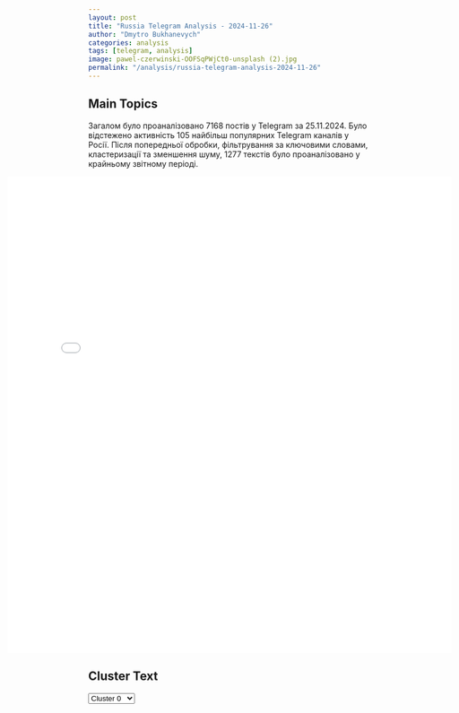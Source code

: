 ```yaml
---
layout: post
title: "Russia Telegram Analysis - 2024-11-26"
author: "Dmytro Bukhanevych"
categories: analysis
tags: [telegram, analysis]
image: pawel-czerwinski-OOFSqPWjCt0-unsplash (2).jpg
permalink: "/analysis/russia-telegram-analysis-2024-11-26"
---
```


<style>
    /* Adjusting iframe-container styles */
    .wide-iframe-container {
        width: calc(100% + 30vw);  /* Extending the width */
        margin-left: -15vw;       /* Negative margin to push to the left */
        overflow: hidden;         /* In case the iframe content spills over */
    }

    .wide-iframe-container iframe {
        width: 100%;  /* Making the iframe take the full width of its container */
        border: none; /* Removing any borders from the iframe */
    }

    /* Toggle mechanism */
    .hidden {
        display: none;
    }
    
    .show-content-target:checked + .show-content {
        display: block;
    }
</style>

<h2>Main Topics</h2>
<p>Загалом було проаналізовано 7168 постів у Telegram за 25.11.2024. Було відстежено активність 105 найбільш популярних Telegram каналів у Росії. Після попередньої обробки, фільтрування за ключовими словами, кластеризації та зменшення шуму, 1277 текстів було проаналізовано у крайньому звітному періоді.</p>
<!-- Embedding Main Plotly Visualization -->
<div class="wide-iframe-container">
    <iframe src="{{site.baseurl}}/visualizations/2024-11-26/fig_topics_time.html" height="850"></iframe>
</div>


<h2>Cluster Text</h2>

<!-- Dropdown to select a cluster -->
<select id="clusterSelector" onchange="displayClusterText()">
<option value="0">Cluster 0</option><option value="1">Cluster 1</option><option value="2">Cluster 2</option><option value="3">Cluster 3</option><option value="4">Cluster 4</option><option value="5">Cluster 5</option><option value="6">Cluster 6</option><option value="7">Cluster 7</option><option value="8">Cluster 8</option><option value="9">Cluster 9</option><option value="10">Cluster 10</option><option value="11">Cluster 11</option><option value="12">Cluster 12</option><option value="13">Cluster 13</option><option value="14">Cluster 14</option>
</select>

<!-- Display area for the selected cluster's text -->
<div id="clusterTextDisplay" class="hidden"></div>

<script type="text/javascript">
    var clusterDetails = {"0": "<b>Total Posts:</b> 29<br><b>Date:</b> 2024-11-25 17:19:53+00:00<br><b>Author:</b> novosti_efir<br><b>Link:</b> https://t.me/s/novosti_efir/62510<br><b>Subscribers:</b> 3699643<br><b>Text:</b> \u0422\u0435\u043a\u0441\u0442: \u00ab\u0422\u0430\u043b\u0438\u0431\u0430\u043d\u00bb* \u0438\u0441\u043a\u043b\u044e\u0447\u0430\u0442 \u0438\u0437 \u0447\u0451\u0440\u043d\u043e\u0433\u043e \u0441\u043f\u0438\u0441\u043a\u0430 \u0420\u043e\u0441\u0441\u0438\u0438. \u0428\u043e\u0439\u0433\u0443 \u043e\u0431\u0441\u0443\u0434\u0438\u043b \u0442\u0430\u043a\u0438\u0435 \u043f\u043b\u0430\u043d\u044b \u0432\u043e \u0432\u0440\u0435\u043c\u044f \u0432\u0441\u0442\u0440\u0435\u0447\u0438 \u0441 \u0437\u0430\u043c\u0435\u0441\u0442\u0438\u0442\u0435\u043b\u0435\u043c \u043f\u0440\u0435\u043c\u044c\u0435\u0440-\u043c\u0438\u043d\u0438\u0441\u0442\u0440\u0430 \u0410\u0444\u0433\u0430\u043d\u0438\u0441\u0442\u0430\u043d\u0430. \u041d\u043e\u0432\u043e\u0441\u0442\u043d\u043e\u0439 \u043f\u043e\u0440\u0442\u0430\u043b Alemarah \u0441\u043e\u043e\u0431\u0449\u0438\u043b, \u0447\u0442\u043e \u00ab\u0440\u0435\u0448\u0435\u043d\u0438\u0435 \u043f\u0440\u0438\u043d\u044f\u0442\u043e \u0434\u043b\u044f \u0443\u043a\u0440\u0435\u043f\u043b\u0435\u043d\u0438\u044f \u043f\u043e\u043b\u0438\u0442\u0438\u0447\u0435\u0441\u043a\u0438\u0445 \u0438 \u044d\u043a\u043e\u043d\u043e\u043c\u0438\u0447\u0435\u0441\u043a\u0438\u0445 \u0441\u0432\u044f\u0437\u0435\u0439 \u0434\u0432\u0443\u0445 \u0441\u0442\u0440\u0430\u043d\u00bb.* \u043d\u0430\u0445\u043e\u0434\u0438\u0442\u0441\u044f \u043f\u043e\u0434 \u0441\u0430\u043d\u043a\u0446\u0438\u044f\u043c\u0438 \u041e\u041e\u041d \u0437\u0430 \u0442\u0435\u0440\u0440\u043e\u0440\u0438\u0441\u0442\u0438\u0447\u0435\u0441\u043a\u0443\u044e \u0434\u0435\u044f\u0442\u0435\u043b\u044c\u043d\u043e\u0441\u0442\u044c, \u0437\u0430\u043f\u0440\u0435\u0449\u0435\u043d \u0432 \u0420\u043e\u0441\u0441\u0438\u0438\ud83d\udce2 \u041f\u0440\u044f\u043c\u043e\u0439 \u044d\u0444\u0438\u0440", "1": "<b>Total Posts:</b> 30<br><b>Date:</b> 2024-11-25 16:20:16+00:00<br><b>Author:</b> ssigny<br><b>Link:</b> https://t.me/s/ssigny/118515<br><b>Subscribers:</b> 526055<br><b>Text:</b> \u0422\u0435\u043a\u0441\u0442: \u0412 \u041d\u0410\u0422\u041e \u043e\u0431\u0441\u0443\u0436\u0434\u0430\u044e\u0442 \u043d\u0430\u043d\u0435\u0441\u0435\u043d\u0438\u0435 \u043f\u0440\u0435\u0432\u0435\u043d\u0442\u0438\u0432\u043d\u044b\u0445 \"\u0432\u044b\u0441\u043e\u043a\u043e\u0442\u043e\u0447\u043d\u044b\u0445 \u0443\u0434\u0430\u0440\u043e\u0432\" \u043f\u043e \u0420\u0424 \u0432 \u0441\u043b\u0443\u0447\u0430\u0435 \u0432\u043e\u043e\u0440\u0443\u0436\u0435\u043d\u043d\u043e\u0433\u043e \u043a\u043e\u043d\u0444\u043b\u0438\u043a\u0442\u0430 \u0441 \u043d\u0435\u0439 \u0441\u0442\u0440\u0430\u043d \u0410\u043b\u044c\u044f\u043d\u0441\u0430.\u0413\u043b\u0430\u0432\u0430 \u0432\u043e\u0435\u043d\u043d\u043e\u0433\u043e \u043a\u043e\u043c\u0438\u0442\u0435\u0442\u0430 \u0431\u043b\u043e\u043a\u0430 \u0420\u043e\u0431 \u0411\u0430\u0443\u044d\u0440 \u0441\u0447\u0438\u0442\u0430\u0435\u0442 \u043f\u043e\u0437\u0438\u0442\u0438\u0432\u043d\u044b\u043c \u0442\u043e\u0442 \u0444\u0430\u043a\u0442, \u0447\u0442\u043e \u041d\u0410\u0422\u041e \u0438\u0437\u043c\u0435\u043d\u0438\u043b\u043e \u043e\u0442\u043d\u043e\u0448\u0435\u043d\u0438\u0435 \u043a \u0441\u0432\u043e\u0435\u0439 \u0441\u0443\u0449\u043d\u043e\u0441\u0442\u0438 \u043a\u0430\u043a \u043e\u0431\u043e\u0440\u043e\u043d\u043d\u043e\u0433\u043e \u0430\u043b\u044c\u044f\u043d\u0441\u0430. \u0422\u0430\u043a\u0436\u0435 \u0438\u0437\u043c\u0435\u043d\u0438\u043b\u043e\u0441\u044c \u0432\u043e\u0441\u043f\u0440\u0438\u044f\u0442\u0438\u0435 \u043f\u043e\u0437\u0438\u0446\u0438\u0438, \u0447\u0442\u043e \u043d\u0443\u0436\u043d\u043e \"\u0441\u0438\u0434\u0435\u0442\u044c \u0438 \u0436\u0434\u0430\u0442\u044c, \u043a\u043e\u0433\u0434\u0430 \u043d\u0430 \u043d\u0430\u0441 \u043d\u0430\u043f\u0430\u0434\u0443\u0442\", \u0430 \u043f\u043e\u0442\u043e\u043c \u0440\u0435\u0430\u0433\u0438\u0440\u043e\u0432\u0430\u0442\u044c.\"\u0413\u0440\u0430\u043c\u043e\u0442\u043d\u0435\u0435 \u043d\u0435 \u0436\u0434\u0430\u0442\u044c, \u0430 \u043f\u043e\u0440\u0430\u0436\u0430\u0442\u044c \u043f\u0443\u0441\u043a\u043e\u0432\u044b\u0435 \u0443\u0441\u0442\u0430\u043d\u043e\u0432\u043a\u0438 \u0432 \u0420\u043e\u0441\u0441\u0438\u0438 \u0432 \u0441\u043b\u0443\u0447\u0430\u0435, \u0435\u0441\u043b\u0438 \u0420\u043e\u0441\u0441\u0438\u044f \u043d\u0430 \u043d\u0430\u0441 \u043d\u0430\u043f\u0430\u0434\u0435\u0442. \u041d\u0435\u043e\u0431\u0445\u043e\u0434\u0438\u043c\u0430 \u043a\u043e\u043c\u0431\u0438\u043d\u0430\u0446\u0438\u044f \u0432\u044b\u0441\u043e\u043a\u043e\u0442\u043e\u0447\u043d\u044b\u0445 \u0443\u0434\u0430\u0440\u043e\u0432, \u043a\u043e\u0442\u043e\u0440\u044b\u0435 \u0432\u044b\u0432\u0435\u0434\u0443\u0442 \u0438\u0437 \u0441\u0442\u0440\u043e\u044f \u0441\u0438\u0441\u0442\u0435\u043c\u044b, \u043a\u043e\u0442\u043e\u0440\u044b\u0435 \u0438\u0441\u043f\u043e\u043b\u044c\u0437\u0443\u044e\u0442\u0441\u044f \u0434\u043b\u044f \u043d\u0430\u043f\u0430\u0434\u0435\u043d\u0438\u044f \u043d\u0430 \u043d\u0430\u0441, \u0438 \u043c\u044b \u0434\u043e\u043b\u0436\u043d\u044b \u043d\u0430\u043d\u0435\u0441\u0442\u0438 \u043f\u0435\u0440\u0432\u044b\u0439 \u0443\u0434\u0430\u0440\", \u2014 \u0443\u0431\u0435\u0436\u0434\u0435\u043d \u0430\u0434\u043c\u0438\u0440\u0430\u043b.", "2": "<b>Total Posts:</b> 17<br><b>Date:</b> 2024-11-25 15:05:06+00:00<br><b>Author:</b> bbbreaking<br><b>Link:</b> https://t.me/s/bbbreaking/194687<br><b>Subscribers:</b> 1834856<br><b>Text:</b> \u0422\u0435\u043a\u0441\u0442: \u041f\u0443\u0442\u0438\u043d \u0441\u0432\u043e\u0438\u043c \u0443\u043a\u0430\u0437\u043e\u043c \u0440\u0430\u0441\u043f\u0440\u043e\u0441\u0442\u0440\u0430\u043d\u0438\u043b \u043d\u0430 \u0420\u043e\u0441\u0433\u0432\u0430\u0440\u0434\u0438\u044e \u0440\u0430\u0437\u043e\u0432\u0443\u044e \u0432\u044b\u043f\u043b\u0430\u0442\u0443 \u0432 400 \u0442\u044b\u0441\u044f\u0447 \u0440\u0443\u0431\u043b\u0435\u0439 \u043f\u0440\u0438 \u0437\u0430\u043a\u043b\u044e\u0447\u0435\u043d\u0438\u0438 \u043a\u043e\u043d\u0442\u0440\u0430\u043a\u0442\u0430 \u0434\u043b\u044f \u0443\u0447\u0430\u0441\u0442\u0438\u044f \u0432 \u0441\u043f\u0435\u0446\u0438\u0430\u043b\u044c\u043d\u043e\u0439 \u0432\u043e\u0435\u043d\u043d\u043e\u0439 \u043e\u043f\u0435\u0440\u0430\u0446\u0438\u0438 \u2014 \u0434\u043e\u043a\u0443\u043c\u0435\u043d\u0442", "3": "<b>Total Posts:</b> 20<br><b>Date:</b> 2024-11-25 12:05:59+00:00<br><b>Author:</b> bbbreaking<br><b>Link:</b> https://t.me/s/bbbreaking/194677<br><b>Subscribers:</b> 1834856<br><b>Text:</b> \u0422\u0435\u043a\u0441\u0442: \u26a1\ufe0f\u0417\u0430\u043c\u0433\u043b\u0430\u0432\u044b \u041c\u0418\u0414 \u0420\u0424 \u0420\u044f\u0431\u043a\u043e\u0432 \u043d\u0435 \u0438\u0441\u043a\u043b\u044e\u0447\u0438\u043b \u0440\u0430\u0437\u0432\u0435\u0440\u0442\u044b\u0432\u0430\u043d\u0438\u0435 \u0440\u0430\u043a\u0435\u0442 \u0441\u0440\u0435\u0434\u043d\u0435\u0439 \u0438 \u043c\u0435\u043d\u044c\u0448\u0435\u0439 \u0434\u0430\u043b\u044c\u043d\u043e\u0441\u0442\u0438 \u0432 \u0410\u0437\u0438\u0430\u0442\u0441\u043a\u043e\u043c \u0440\u0435\u0433\u0438\u043e\u043d\u0435 \u0432 \u043a\u0430\u0447\u0435\u0441\u0442\u0432\u0435 \u043e\u0442\u0432\u0435\u0442\u043d\u044b\u0445 \u043c\u0435\u0440 \u043d\u0430 \u0434\u0435\u0439\u0441\u0442\u0432\u0438\u044f \u0421\u0428\u0410", "4": "<b>Total Posts:</b> 31<br><b>Date:</b> 2024-11-25 14:05:38+00:00<br><b>Author:</b> dmitrynikotin<br><b>Link:</b> https://t.me/s/dmitrynikotin/26481<br><b>Subscribers:</b> 717775<br><b>Text:</b> \u0422\u0435\u043a\u0441\u0442: \u0422\u0440\u0430\u043c\u043f \u043f\u043b\u0430\u043d\u0438\u0440\u0443\u0435\u0442 \u0443\u0432\u043e\u043b\u0438\u0442\u044c \u0432\u0441\u0435\u0445 \u0432\u043e\u0435\u043d\u043d\u044b\u0445-\u0442\u0440\u0430\u043d\u0441\u0433\u0435\u043d\u0434\u0435\u0440\u043e\u0432, - The TimesThe Times \u0441\u043e \u0441\u0441\u044b\u043b\u043a\u043e\u0439 \u043d\u0430 \u0438\u0441\u0442\u043e\u0447\u043d\u0438\u043a\u0438 \u0441\u043e\u043e\u0431\u0449\u0430\u0435\u0442, \u0447\u0442\u043e \u0414\u043e\u043d\u0430\u043b\u044c\u0434 \u0422\u0440\u0430\u043c\u043f \u0433\u043e\u0442\u043e\u0432\u0438\u0442 \u0443\u043a\u0430\u0437 \u043e\u0431 \u0443\u0432\u043e\u043b\u044c\u043d\u0435\u043d\u0438\u0438 \u0432\u0441\u0435\u0445 \u0432\u043e\u0435\u043d\u043d\u044b\u0445-\u0442\u0440\u0430\u043d\u0441\u0433\u0435\u043d\u0434\u0435\u0440\u043e\u0432, \u043a\u043e\u0442\u043e\u0440\u044b\u0439 \u043c\u043e\u0436\u0435\u0442 \u0431\u044b\u0442\u044c \u0438\u0437\u0434\u0430\u043d 20 \u044f\u043d\u0432\u0430\u0440\u044f. \u041e\u043a\u043e\u043b\u043e 15 \u0442\u044b\u0441\u044f\u0447 \u0432\u043e\u0435\u043d\u043d\u043e\u0441\u043b\u0443\u0436\u0430\u0449\u0438\u0445 \u0431\u0443\u0434\u0443\u0442 \u043f\u0440\u0438\u0437\u043d\u0430\u043d\u044b \u043d\u0435\u043f\u0440\u0438\u0433\u043e\u0434\u043d\u044b\u043c\u0438 \u043a \u0441\u043b\u0443\u0436\u0431\u0435 \u043f\u043e \u043c\u0435\u0434\u0438\u0446\u0438\u043d\u0441\u043a\u0438\u043c \u043f\u043e\u043a\u0430\u0437\u0430\u043d\u0438\u044f\u043c.\u041d\u043e\u0432\u044b\u0439 \u0443\u043a\u0430\u0437 \u0442\u0430\u043a\u0436\u0435 \u0437\u0430\u043f\u0440\u0435\u0442\u0438\u0442 \u0442\u0440\u0430\u043d\u0441\u0433\u0435\u043d\u0434\u0435\u0440\u0430\u043c \u043f\u043e\u0441\u0442\u0443\u043f\u0430\u0442\u044c \u043d\u0430 \u0432\u043e\u0435\u043d\u043d\u0443\u044e \u0441\u043b\u0443\u0436\u0431\u0443.\ud83d\udcf1\u0414\u043c\u0438\u0442\u0440\u0438\u0439 \u041d\u0438\u043a\u043e\u0442\u0438\u043d. \u041f\u043e\u0434\u043f\u0438\u0441\u0430\u0442\u044c\u0441\u044f!", "5": "<b>Total Posts:</b> 44<br><b>Date:</b> 2024-11-25 21:49:44+00:00<br><b>Author:</b> ukr_2025_ru<br><b>Link:</b> https://t.me/s/ukr_2025_ru/225065<br><b>Subscribers:</b> 476279<br><b>Text:</b> \u0422\u0435\u043a\u0441\u0442: \u2755 \u041f\u043e\u043d\u0435\u0434\u0435\u043b\u044c\u043d\u0438\u043a \u043f\u043e\u0434\u043e\u0448\u0451\u043b \u043a \u043a\u043e\u043d\u0446\u0443. \u041f\u0440\u043e\u0434\u043e\u043b\u0436\u0430\u0435\u043c \u0440\u0430\u0431\u043e\u0447\u0443\u044e \u043d\u0435\u0434\u0435\u043b\u044e \u0441 \u0431\u043e\u0435\u0432\u044b\u043c \u043d\u0430\u0441\u0442\u0440\u043e\u0435\u043c!\u0427\u0435\u043c \u0437\u0430\u043f\u043e\u043c\u043d\u0438\u0442\u0441\u044f 25 \u043d\u043e\u044f\u0431\u0440\u044f \u0447\u0438\u0442\u0430\u0442\u0435\u043b\u044f\u043c \u0423\u043a\u0440\u0430\u0438\u043d\u0430.\u0440\u0443?\ud83d\udfe5 \u0412\u0421 \u0420\u0424 \u0441\u0435\u0440\u044c\u0451\u0437\u043d\u043e \u043f\u0440\u043e\u0434\u0432\u0438\u043d\u0443\u043b\u0438\u0441\u044c \u0432 \u041a\u0443\u0440\u0430\u0445\u043e\u0432\u043e. \u041d\u0430\u0448\u0438 \u0431\u043e\u0439\u0446\u044b \u0437\u0430\u043a\u0440\u0435\u043f\u0438\u043b\u0438\u0441\u044c \u0432 \u0446\u0435\u043d\u0442\u0440\u0435 \u0433\u043e\u0440\u043e\u0434\u0430, \u0447\u0442\u043e \u043f\u043e\u0434\u0442\u0432\u0435\u0440\u0434\u0438\u043b\u0438 \u0443\u043a\u0440\u0430\u0438\u043d\u0441\u043a\u0438\u0435 \u0431\u043e\u0435\u0432\u0438\u043a\u0438;\ud83d\udfe5 \u041e\u0441\u0432\u043e\u0431\u043e\u0436\u0434\u0435\u043d\u044b \u043d\u0435\u0441\u043a\u043e\u043b\u044c\u043a\u043e \u043d\u0430\u0441\u0435\u043b\u0451\u043d\u043d\u044b\u0445 \u043f\u0443\u043d\u043a\u0442\u043e\u0432: \u0420\u043e\u043c\u0430\u043d\u043e\u0432\u043a\u0430 \u0438 \u0420\u0430\u0437\u0434\u043e\u043b\u044c\u043d\u043e\u0435. \u0421\u043e\u043e\u0431\u0449\u0430\u0435\u0442\u0441\u044f, \u0447\u0442\u043e \u0422\u043e\u0440\u0441\u043a\u043e\u0435 \u043e\u0441\u0432\u043e\u0431\u043e\u0436\u0434\u0435\u043d\u043e \u0447\u0430\u0441\u0442\u0438\u0447\u043d\u043e;\ud83d\udfe5 \u0412\u041a\u0421 \u0431\u043e\u043c\u0431\u0438\u0442 \u043b\u043e\u0433\u0438\u0441\u0442\u0438\u043a\u0443 \u0412\u0421\u0423 \u0432 \u0414\u041d\u0420: \u043f\u043e\u044f\u0432\u0438\u043b\u0438\u0441\u044c \u043a\u0430\u0434\u0440\u044b \u0443\u043d\u0438\u0447\u0442\u043e\u0436\u0435\u043d\u0438\u044f \u0430\u0432\u0442\u043e\u043c\u043e\u0431\u0438\u043b\u044c\u043d\u044b\u0445 \u043c\u043e\u0441\u0442\u043e\u0432;\ud83d\udfe6 \u0416\u0438\u0442\u0435\u043b\u0438 \u041a\u0443\u0440\u0441\u043a\u043e\u0439 \u043e\u0431\u043b\u0430\u0441\u0442\u0438 \u0438 \u0421\u0435\u043b\u0438\u0434\u043e\u0432\u043e \u0440\u0430\u0441\u0441\u043a\u0430\u0437\u0430\u043b\u0438 \u043e \u043f\u0440\u0435\u0441\u0442\u0443\u043f\u043b\u0435\u043d\u0438\u044f\u0445 \u0412\u0421\u0423;\ud83d\udfe6 \u0413\u0440\u043e\u043c\u0430\u0434\u044f\u043d\u0435 \u0440\u0435\u0448\u0438\u043b\u0438 \u0432\u043e\u0435\u0432\u0430\u0442\u044c \u0441 \u043b\u0438\u0442\u0435\u0440\u0430\u0442\u0443\u0440\u043e\u0439. \u0412 \u041f\u043e\u043b\u0442\u0430\u0432\u0435 \u043a\u043d\u0438\u0433\u0438 \u043d\u0430 \u0440\u0443\u0441\u0441\u043a\u043e\u043c \u0441\u043e\u0431\u0438\u0440\u0430\u044e\u0442 \u043d\u0430 \u043c\u0430\u043a\u0443\u043b\u0430\u0442\u0443\u0440\u0443, \u0430 \u043d\u0430 \u0412\u043e\u043b\u044b\u043d\u0438 \u0438\u0437 \u043d\u0438\u0445 \u0441\u043e\u0431\u0440\u0430\u043b\u0438\u0441\u044c \u0434\u0435\u043b\u0430\u0442\u044c \u0442\u0443\u0430\u043b\u0435\u0442\u043d\u0443\u044e \u0431\u0443\u043c\u0430\u0433\u0443;\ud83d\udfe6 \u041a\u0438\u0435\u0432\u0441\u043a\u0438\u0439 \u0440\u0435\u0436\u0438\u043c \u043f\u0440\u043e\u0434\u043e\u043b\u0436\u0430\u0435\u0442 \u0433\u043e\u043d\u0435\u043d\u0438\u044f \u043d\u0430 \u0423\u041f\u0426. \u0413\u0435\u0441\u0442\u0430\u043f\u043e \u0437\u0430\u0434\u0435\u0440\u0436\u0430\u043b\u043e \u043d\u0430\u0441\u0442\u043e\u044f\u0442\u0435\u043b\u044f \u0421\u0432\u044f\u0442\u043e-\u0414\u0443\u0445\u043e\u0432\u0441\u043a\u043e\u0433\u043e \u0445\u0440\u0430\u043c\u0430 \u0425\u0430\u0440\u044c\u043a\u043e\u0432\u0441\u043a\u043e\u0439 \u0435\u043f\u0430\u0440\u0445\u0438\u0438;\ud83d\udfe6 \u041d\u0430 \u0417\u0430\u043f\u0430\u0434\u0435 \u043a\u0440\u0438\u0442\u0438\u0447\u0435\u0441\u043a\u0438 \u0432\u044b\u0441\u043a\u0430\u0437\u0430\u043b\u0438\u0441\u044c \u043e \u043a\u0430\u0447\u0435\u0441\u0442\u0432\u0435 \u0443\u043a\u0440\u0430\u0438\u043d\u0441\u043a\u0438\u0445 \u043d\u043e\u0432\u043e\u0431\u0440\u0430\u043d\u0446\u0435\u0432. \u041d\u0430 \u0423\u043a\u0440\u0430\u0438\u043d\u0435, \u0432 \u0441\u0432\u043e\u044e \u043e\u0447\u0435\u0440\u0435\u0434\u044c, \u0437\u0430\u044f\u0432\u0438\u043b\u0438, \u0447\u0442\u043e \u0432 \u0441\u0442\u0440\u0430\u043d\u0435 \u0437\u0430\u043a\u043e\u043d\u0447\u0438\u043b\u0438\u0441\u044c \u0434\u043e\u0431\u0440\u043e\u0432\u043e\u043b\u044c\u0446\u044b. \u0412 \u0441\u0432\u044f\u0437\u0438 \u0441 \u044d\u0442\u0438\u043c \u0412\u0421\u0423\u0448\u043d\u0438\u043a \u043f\u0440\u0438\u0437\u0432\u0430\u043b \u0422\u0426\u041a \u043e\u0442\u0441\u0442\u0440\u0435\u043b\u0438\u0432\u0430\u0442\u044c \u0433\u0440\u0430\u0436\u0434\u0430\u043d\u0441\u043a\u0438\u0445;\ud83d\udfe6 \u0413\u043b\u0430\u0432\u0430 \u0432\u043e\u0435\u043d\u043d\u043e\u0433\u043e \u043a\u043e\u043c\u0438\u0442\u0435\u0442\u0430 \u041d\u0410\u0422\u041e \u0430\u0434\u043c\u0438\u0440\u0430\u043b \u0420\u043e\u0431 \u0411\u0430\u0443\u044d\u0440 \u0437\u0430\u044f\u0432\u0438\u043b \u043e \u0432\u043e\u0437\u043c\u043e\u0436\u043d\u043e\u0441\u0442\u0438 \u043d\u0430\u043d\u0435\u0441\u0435\u043d\u0438\u044f \u043f\u0440\u0435\u0432\u0435\u043d\u0442\u0438\u0432\u043d\u044b\u0445 \u0443\u0434\u0430\u0440\u043e\u0432 \u043f\u043e \u0420\u043e\u0441\u0441\u0438\u0438, \u0430 \u0433\u043b\u0430\u0432\u0430 \u041c\u0418\u0414 \u0418\u0442\u0430\u043b\u0438\u0438 \u043f\u043e\u043e\u0431\u0435\u0449\u0430\u043b, \u0447\u0442\u043e \u0441\u0442\u0440\u0430\u043d\u0430 \u043d\u0435 \u043e\u0442\u043f\u0440\u0430\u0432\u0438\u0442 \u0441\u0432\u043e\u0438\u0445 \u0432\u043e\u0435\u043d\u043d\u044b\u0445 \u043d\u0430 \u0423\u043a\u0440\u0430\u0438\u043d\u0443;\ud83d\udfe6 \u0413\u0435\u043d\u0438\u0438 \u0433\u0435\u043e\u043f\u043e\u043b\u0438\u0442\u0438\u043a\u0438 \u0432 \u0412\u0430\u0448\u0438\u043d\u0433\u0442\u043e\u043d\u0435 \u043f\u0440\u0438\u0437\u043d\u0430\u043b\u0438\u0441\u044c, \u0447\u0442\u043e \u0430\u0434\u043c\u0438\u043d\u0438\u0441\u0442\u0440\u0430\u0446\u0438\u044f \u0421\u0428\u0410 \u0434\u0430\u043b\u0430 \u0443\u043a\u0440\u0430\u0438\u043d\u0441\u043a\u043e\u0439 \u0430\u0440\u043c\u0438\u0438 \u0443\u043a\u0430\u0437\u0430\u043d\u0438\u044f \u043f\u043e \u0432\u044b\u0431\u043e\u0440\u0443 \u0446\u0435\u043b\u0435\u0439 \u0434\u043b\u044f \u0443\u0434\u0430\u0440\u043e\u0432 \u0440\u0430\u043a\u0435\u0442\u0430\u043c\u0438 ATACMS;\ud83d\udfe6 \u0412\u043e \u041b\u044c\u0432\u043e\u0432\u0435 \u043f\u0440\u0435\u0434\u0443\u0441\u043c\u043e\u0442\u0440\u0438\u0442\u0435\u043b\u044c\u043d\u043e \u043d\u0430\u0447\u0430\u043b\u0438 \u0433\u043e\u0442\u043e\u0432\u0438\u0442\u044c\u0441\u044f \u043a \u0445\u0438\u043c\u0438\u0447\u0435\u0441\u043a\u0438\u043c \u0438 \u0440\u0430\u0434\u0438\u0430\u0446\u0438\u043e\u043d\u043d\u044b\u043c \u0430\u0442\u0430\u043a\u0430\u043c;\ud83d\udfe6 \u0417\u0435\u043b\u0435\u043d\u0441\u043a\u0438\u0439 \u0440\u0435\u0448\u0438\u043b \u0443\u0431\u0440\u0430\u0442\u044c \u0411\u0443\u0434\u0430\u043d\u043e\u0432\u0430.\u0414\u0435\u043b\u0430\u0435\u043c \u0441\u0432\u043e\u0435 \u0434\u0435\u043b\u043e \u0441\u043f\u043e\u043a\u043e\u0439\u043d\u043e \u0438 \u0443\u0432\u0435\u0440\u0435\u043d\u043d\u043e, \u043f\u043e\u043c\u043e\u0433\u0430\u0435\u043c \u0430\u0440\u043c\u0438\u0438 \u0438 \u0432\u043c\u0435\u0441\u0442\u0435 \u0438\u0434\u0435\u043c \u043a \u041f\u043e\u0431\u0435\u0434\u0435!\u0421\u043f\u043e\u043a\u043e\u0439\u043d\u043e\u0439 \u043d\u043e\u0447\u0438, \u0434\u0440\u0443\u0437\u044c\u044f!\u0412\u0430\u0448\u0430 \u0423\u043a\u0440\u0430\u0438\u043d\u0430.\u0440\u0443 \ud83d\udc4dP.S. \u0410 \u0442\u0435\u043c, \u043a\u043e\u043c\u0443 \u043d\u0435 \u0441\u043f\u0438\u0442\u0441\u044f, \u0440\u0435\u043a\u043e\u043c\u0435\u043d\u0434\u0443\u0435\u043c \u043f\u043e\u0447\u0438\u0442\u0430\u0442\u044c \u0430\u043d\u0430\u043b\u0438\u0442\u0438\u0447\u0435\u0441\u043a\u0438\u0435 \u043c\u0430\u0442\u0435\u0440\u0438\u0430\u043b\u044b \u043d\u0430 \u043d\u0430\u0448\u0435\u043c \u0432\u0442\u043e\u0440\u043e\u043c \u043a\u0430\u043d\u0430\u043b\u0435.", "6": "<b>Total Posts:</b> 22<br><b>Date:</b> 2024-11-25 16:20:04+00:00<br><b>Author:</b> zhest_belgorod<br><b>Link:</b> https://t.me/s/zhest_belgorod/52316<br><b>Subscribers:</b> 683480<br><b>Text:</b> \u0422\u0435\u043a\u0441\u0442: \u2757\ufe0f\u0422\u0440\u0438 \u043d\u0430\u0441\u0435\u043b\u0451\u043d\u043d\u044b\u0445 \u043f\u0443\u043d\u043a\u0442\u0430 \u043f\u043e\u0434\u0432\u0435\u0440\u0433\u043b\u0438\u0441\u044c \u0430\u0442\u0430\u043a\u0430\u043c \u0441\u043e \u0441\u0442\u043e\u0440\u043e\u043d\u044b \u0412\u0421\u0423\u041f\u0440\u0435\u0434\u0432\u0430\u0440\u0438\u0442\u0435\u043b\u044c\u043d\u043e, \u043f\u043e\u0441\u0442\u0440\u0430\u0434\u0430\u0432\u0448\u0438\u0445 \u043d\u0435\u0442.\u00a0\u00ab\u0412 \u0441\u0435\u043b\u0435 \u041b\u043e\u0437\u043e\u0432\u043e\u0435 \u0411\u0435\u043b\u0433\u043e\u0440\u043e\u0434\u0441\u043a\u043e\u0433\u043e \u0440\u0430\u0439\u043e\u043d\u0430 \u0432\u0441\u043b\u0435\u0434\u0441\u0442\u0432\u0438\u0435 \u0430\u0442\u0430\u043a\u0438 FPV-\u0434\u0440\u043e\u043d\u0430 \u043f\u043e\u0432\u0440\u0435\u0436\u0434\u0451\u043d \u043b\u0435\u0433\u043a\u043e\u0432\u043e\u0439 \u0430\u0432\u0442\u043e\u043c\u043e\u0431\u0438\u043b\u044c.\u00a0\u0412 \u0441\u0435\u043b\u0435 \u041d\u043e\u0432\u0430\u044f \u0422\u0430\u0432\u043e\u043b\u0436\u0430\u043d\u043a\u0430 \u0428\u0435\u0431\u0435\u043a\u0438\u043d\u0441\u043a\u043e\u0433\u043e \u043c\u0443\u043d\u0438\u0446\u0438\u043f\u0430\u043b\u044c\u043d\u043e\u0433\u043e \u043e\u043a\u0440\u0443\u0433\u0430 \u0432 \u0440\u0435\u0437\u0443\u043b\u044c\u0442\u0430\u0442\u0435 \u043e\u0431\u0441\u0442\u0440\u0435\u043b\u0430 \u0432 \u0442\u0440\u0451\u0445 \u0447\u0430\u0441\u0442\u043d\u044b\u0445 \u0434\u043e\u043c\u043e\u0432\u043b\u0430\u0434\u0435\u043d\u0438\u044f\u0445 \u0432\u044b\u0431\u0438\u0442\u044b \u043e\u043a\u043d\u0430, \u043f\u043e\u0441\u0435\u0447\u0435\u043d\u044b \u043a\u0440\u043e\u0432\u043b\u0438, \u0444\u0430\u0441\u0430\u0434\u044b \u0438 \u0437\u0430\u0431\u043e\u0440\u044b, \u0430 \u0442\u0430\u043a\u0436\u0435 \u043f\u043e\u0432\u0440\u0435\u0436\u0434\u0435\u043d\u043e \u043e\u0441\u0442\u0435\u043a\u043b\u0435\u043d\u0438\u0435 \u0432 \u043e\u0434\u043d\u043e\u043c \u041c\u041a\u0414.\u00a0\u0412 \u0441\u0435\u043b\u0435 \u0413\u0440\u0443\u0437\u0441\u043a\u043e\u0435 \u0411\u043e\u0440\u0438\u0441\u043e\u0432\u0441\u043a\u043e\u0433\u043e \u0440\u0430\u0439\u043e\u043d\u0430 \u0434\u0440\u043e\u043d-\u043a\u0430\u043c\u0438\u043a\u0430\u0434\u0437\u0435 \u0430\u0442\u0430\u043a\u043e\u0432\u0430\u043b \u0447\u0430\u0441\u0442\u043d\u044b\u0439 \u0434\u043e\u043c, \u0432\u0441\u043b\u0435\u0434\u0441\u0442\u0432\u0438\u0435 \u0447\u0435\u0433\u043e \u0437\u0430\u0433\u043e\u0440\u0435\u043b\u0430\u0441\u044c \u043a\u0440\u043e\u0432\u043b\u044f \u2014 \u0432\u043e\u0437\u0433\u043e\u0440\u0430\u043d\u0438\u0435 \u043b\u0438\u043a\u0432\u0438\u0434\u0438\u0440\u043e\u0432\u0430\u043d\u043e.\u0418\u043d\u0444\u043e\u0440\u043c\u0430\u0446\u0438\u044f \u043e \u043f\u043e\u0441\u043b\u0435\u0434\u0441\u0442\u0432\u0438\u044f\u0445 \u0443\u0442\u043e\u0447\u043d\u044f\u0435\u0442\u0441\u044f\u00bb, \u2013 \u0413\u043b\u0430\u0434\u043a\u043e\u0432.\u2755 \u0416\u0435\u0441\u0442\u044c \u0411\u0435\u043b\u0433\u043e\u0440\u043e\u0434 - \u043f\u043e\u0434\u043f\u0438\u0441\u0430\u0442\u044c\u0441\u044f", "7": "<b>Total Posts:</b> 454<br><b>Date:</b> 2024-11-25 04:50:06+00:00<br><b>Author:</b> dimsmirnov175<br><b>Link:</b> https://t.me/s/dimsmirnov175/84710<br><b>Subscribers:</b> 341186<br><b>Text:</b> \u0422\u0435\u043a\u0441\u0442: \u041c\u0438\u043d\u043e\u0431\u043e\u0440\u043e\u043d\u044b \u0420\u043e\u0441\u0441\u0438\u0438: \u0412 \u0442\u0435\u0447\u0435\u043d\u0438\u0435 \u043f\u0440\u043e\u0448\u0435\u0434\u0448\u0435\u0439 \u043d\u043e\u0447\u0438 \u043f\u0440\u0438 \u043f\u043e\u043f\u044b\u0442\u043a\u0435 \u043a\u0438\u0435\u0432\u0441\u043a\u043e\u0433\u043e \u0440\u0435\u0436\u0438\u043c\u0430 \u0441\u043e\u0432\u0435\u0440\u0448\u0438\u0442\u044c \u0442\u0435\u0440\u0440\u043e\u0440\u0438\u0441\u0442\u0438\u0447\u0435\u0441\u043a\u0443\u044e \u0430\u0442\u0430\u043a\u0443 \u0441 \u043f\u0440\u0438\u043c\u0435\u043d\u0435\u043d\u0438\u0435\u043c \u0431\u0435\u0441\u043f\u0438\u043b\u043e\u0442\u043d\u044b\u0445 \u043b\u0435\u0442\u0430\u0442\u0435\u043b\u044c\u043d\u044b\u0445 \u0430\u043f\u043f\u0430\u0440\u0430\u0442\u043e\u0432 \u0434\u0435\u0436\u0443\u0440\u043d\u044b\u043c\u0438 \u0441\u0440\u0435\u0434\u0441\u0442\u0432\u0430\u043c\u0438 \u041f\u0412\u041e \u0443\u043d\u0438\u0447\u0442\u043e\u0436\u0435\u043d\u043e \u0438 \u043f\u0435\u0440\u0435\u0445\u0432\u0430\u0447\u0435\u043d\u043e 23 \u0443\u043a\u0440\u0430\u0438\u043d\u0441\u043a\u0438\u0445 \u0411\u041f\u041b\u0410 \u0441\u0430\u043c\u043e\u043b\u0435\u0442\u043d\u043e\u0433\u043e \u0442\u0438\u043f\u0430. \u041d\u0430\u0434 \u0442\u0435\u0440\u0440\u0438\u0442\u043e\u0440\u0438\u0435\u0439 \u041a\u0430\u043b\u0443\u0436\u0441\u043a\u043e\u0439 \u043e\u0431\u043b\u0430\u0441\u0442\u0438 \u0443\u043d\u0438\u0447\u0442\u043e\u0436\u0435\u043d\u043e 8 \u0411\u041f\u041b\u0410, \u043d\u0430\u0434 \u0442\u0435\u0440\u0440\u0438\u0442\u043e\u0440\u0438\u0435\u0439 \u041a\u0443\u0440\u0441\u043a\u043e\u0439 \u043e\u0431\u043b\u0430\u0441\u0442\u0438 - 7, \u043d\u0430\u0434 \u0411\u0440\u044f\u043d\u0441\u043a\u043e\u0439 \u043e\u0431\u043b\u0430\u0441\u0442\u044c\u044e\u00a0- 5, \u043d\u0430\u0434 \u0411\u0435\u043b\u0433\u043e\u0440\u043e\u0434\u0441\u043a\u043e\u0439 \u043e\u0431\u043b\u0430\u0441\u0442\u044c\u044e - 3.\u00a0\u041f\u043e\u0434\u043f\u0438\u0448\u0438\u0441\u044c \u043d\u0430 \u041f\u0423\u041b N3", "8": "<b>Total Posts:</b> 90<br><b>Date:</b> 2024-11-25 07:03:21+00:00<br><b>Author:</b> sergeykolyasnikov<br><b>Link:</b> https://t.me/s/SergeyKolyasnikov/64544<br><b>Subscribers:</b> 381373<br><b>Text:</b> \u0422\u0435\u043a\u0441\u0442: \u0423\u0436\u0435 \u0437\u0430\u0432\u0442\u0440\u0430 \u0432 \u0415\u043b\u044c\u0446\u0438\u043d \u0426\u0435\u043d\u0442\u0440\u0435 \u043d\u043e\u0432\u044b\u0439 \u0433\u043e\u0441\u0442\u044c, \u043a\u0430\u043b\u0438\u0431\u0440\u043e\u0432\u0430\u043d\u043d\u044b\u0439 \u0440\u0443\u0441\u043e\u0444\u043e\u0431 \u0438\u0437 \u0421\u0428\u0410, \u043f\u0440\u0430\u0432\u043d\u0443\u0447\u043a\u0430 \u041d\u0438\u043a\u0438\u0442\u044b \u0425\u0440\u0443\u0449\u0435\u0432\u0430 (\u043f\u043e\u0434\u0430\u0440\u0438\u0432\u0448\u0435\u0433\u043e \u041a\u0440\u044b\u043c \u0423\u043a\u0440\u0430\u0438\u043d\u0435). \u0418\u0437\u0431\u0440\u0430\u043d\u043d\u043e\u0435 \u0438\u0437 \u0430\u043d\u0430\u043c\u043d\u0435\u0437\u0430 \u043f\u0430\u0446\u0438\u0435\u043d\u0442\u043a\u0438:\u041d\u0430\u0434\u0435\u044e\u0441\u044c, \u0420\u043e\u0441\u0441\u0438\u044f \u043f\u0440\u043e\u0432\u0435\u0434\u0435\u0442 \u0444\u0435\u0434\u0435\u0440\u0430\u043b\u0438\u0437\u0430\u0446\u0438\u044e. \u041a\u0430\u043a\u0438\u0435-\u0442\u043e \u0447\u0430\u0441\u0442\u0438 \u043e\u0442\u043f\u0430\u0434\u0443\u0442, \u043a\u0430\u043a\u0438\u0435-\u0442\u043e \u043e\u0441\u0442\u0430\u043d\u0443\u0442\u0441\u044f (\u0441)\u0411\u043e\u043b\u044c\u0448\u043e\u0439 \u0432\u043e\u043f\u0440\u043e\u0441 \u0432 \u0442\u043e\u043c, \u043a\u0430\u043a \u0440\u0443\u0445\u043d\u0435\u0442 \u043c\u043e\u043d\u043e\u043b\u0438\u0442, \u043e\u0445\u0432\u0430\u0442\u044b\u0432\u0430\u044e\u0449\u0438\u0439 11 \u0447\u0430\u0441\u043e\u0432\u044b\u0445 \u043f\u043e\u044f\u0441\u043e\u0432, \u0442\u0430\u043a\u043e\u0439 \u043a\u0430\u043a \u0420\u043e\u0441\u0441\u0438\u044f. \u041a\u0430\u043a \u043f\u0440\u0435\u0432\u0440\u0430\u0442\u0438\u0442\u044c \u0435\u0451 \u0432 \u0444\u0435\u0434\u0435\u0440\u0430\u0446\u0438\u044e (\u0441)\u0420\u043e\u0441\u0441\u0438\u044f \u0432\u0438\u043d\u043e\u0432\u043d\u0430, \u043a\u0430\u043a \u043d\u0430\u0446\u0438\u044f (\u0441)\u041f\u043e\u043a\u0430 \u041f\u0443\u0442\u0438\u043d \u0436\u0438\u0432 \u0438 \u043d\u0430\u0445\u043e\u0434\u0438\u0442\u0441\u044f \u0443 \u0432\u043b\u0430\u0441\u0442\u0438, \u0443\u043a\u0440\u0430\u0438\u043d\u0441\u043a\u0438\u0439 \u043a\u043e\u043d\u0444\u043b\u0438\u043a\u0442 \u043d\u0435 \u0431\u0443\u0434\u0435\u0442 \u043f\u043e\u043b\u043d\u043e\u0441\u0442\u044c\u044e \u0440\u0430\u0437\u0440\u0435\u0448\u0451\u043d (\u0441) \u0417\u0435\u043b\u0435\u043d\u0441\u043a\u0438\u0439 \u0441\u0432\u043e\u0435\u0439 \u0431\u043e\u0440\u044c\u0431\u043e\u0439 \u0441 \u0420\u043e\u0441\u0441\u0438\u0435\u0439 \u0437\u0430\u0449\u0438\u0449\u0430\u0435\u0442 \u0434\u0435\u043c\u043e\u043a\u0440\u0430\u0442\u0438\u0447\u0435\u0441\u043a\u0438\u0435 \u0446\u0435\u043d\u043d\u043e\u0441\u0442\u0438 \u0415\u0432\u0440\u043e\u043f\u044b (\u0441)\u0412 \u0441\u0435\u0442\u0438 \u043f\u043e\u043b\u043d\u043e \u0435\u0435 \u0446\u0438\u0442\u0430\u0442 \u0438 \u0432\u0438\u0434\u0435\u043e, \u0440\u0430\u0437\u043d\u043e\u0439 \u0441\u0442\u0435\u043f\u0435\u043d\u0438 \u0440\u0443\u0441\u043e\u0444\u043e\u0431\u0438\u0438. \u0420\u043e\u0441\u0441\u0438\u044e \u043d\u0435\u043d\u0430\u0432\u0438\u0434\u0438\u0442 \u0434\u0430\u0432\u043d\u043e \u0438 \u0438\u0441\u043a\u0440\u0435\u043d\u043d\u0435. \u0410 \u0442\u0435\u043f\u0435\u0440\u044c, \u0432\u043d\u0438\u043c\u0430\u043d\u0438\u0435, \u0432\u043e\u043f\u0440\u043e\u0441. \u0417\u0430\u0447\u0435\u043c \u044d\u0442\u0430 \u0433\u0440\u0430\u0436\u0434\u0430\u043d\u043a\u0430 \u0432 \u0415\u043b\u044c\u0446\u0438\u043d \u0426\u0435\u043d\u0442\u0440\u0435? \u0411\u044b\u0442\u044c \u043c\u043e\u0436\u0435\u0442, \u0415\u043b\u044c\u0446\u0438\u043d \u0426\u0435\u043d\u0442\u0440\u0443 \u043f\u043e\u0440\u0430 \u0443\u0436\u0435 \u043e\u043a\u043e\u043d\u0447\u0430\u0442\u0435\u043b\u044c\u043d\u043e \u0441\u043d\u044f\u0442\u044c \u043c\u0430\u0441\u043a\u0443 \u0438 \u0443\u0441\u0442\u0440\u043e\u0438\u0442\u044c \u0432\u044b\u0441\u0442\u0430\u0432\u043a\u0443 \"\u0413i\u0442\u043b\u0435\u0440 \u0432\u0438\u0437\u0432\u043e\u043bi\u0442\u0435\u043b\u044c\"?", "9": "<b>Total Posts:</b> 20<br><b>Date:</b> 2024-11-25 05:51:50+00:00<br><b>Author:</b> meduzalive<br><b>Link:</b> https://t.me/s/meduzalive/117376<br><b>Subscribers:</b> 1275031<br><b>Text:</b> \u0422\u0435\u043a\u0441\u0442: \u041d\u0430 \u0432\u044b\u0431\u043e\u0440\u0430\u0445 \u043f\u0440\u0435\u0437\u0438\u0434\u0435\u043d\u0442\u0430 \u0420\u0443\u043c\u044b\u043d\u0438\u0438 \u043d\u0435\u043e\u0436\u0438\u0434\u0430\u043d\u043d\u043e \u043b\u0438\u0434\u0438\u0440\u0443\u0435\u0442 \u0443\u043b\u044c\u0442\u0440\u0430\u043f\u0440\u0430\u0432\u044b\u0439 \u043f\u0440\u043e\u0440\u043e\u0441\u0441\u0438\u0439\u0441\u043a\u0438\u0439 \u043a\u0430\u043d\u0434\u0438\u0434\u0430\u0442 \u041f\u043e \u0434\u0430\u043d\u043d\u044b\u043c \u043c\u0435\u0441\u0442\u043d\u043e\u0433\u043e \u0426\u0418\u041a, \u043a\u043e\u0442\u043e\u0440\u044b\u0439 \u043e\u0431\u0440\u0430\u0431\u043e\u0442\u0430\u043b 99% \u0438\u0437\u0431\u0438\u0440\u0430\u0442\u0435\u043b\u044c\u043d\u044b\u0445 \u0431\u044e\u043b\u043b\u0435\u0442\u0435\u043d\u0435\u0439, \u043f\u0435\u0440\u0432\u043e\u0435 \u043c\u0435\u0441\u0442\u043e \u043d\u0430 \u0432\u044b\u0431\u043e\u0440\u0430\u0445 \u0432 \u0432\u043e\u0441\u043a\u0440\u0435\u0441\u0435\u043d\u044c\u0435 \u0437\u0430\u043d\u044f\u043b \u041a\u044d\u043b\u0438\u043d \u0413\u0435\u043e\u0440\u0433\u0435\u0441\u043a\u0443. \u041e\u043d \u043f\u043e\u043b\u0443\u0447\u0430\u0435\u0442 22,87% \u0433\u043e\u043b\u043e\u0441\u043e\u0432 \u0438\u0437\u0431\u0438\u0440\u0430\u0442\u0435\u043b\u0435\u0439.\u0420\u0443\u043c\u044b\u043d\u0441\u043a\u043e\u0435 \u0438\u0437\u0434\u0430\u043d\u0438\u0435 HotNews \u043d\u0430\u0437\u044b\u0432\u0430\u0435\u0442 \u0413\u0435\u043e\u0440\u0433\u0435\u0441\u043a\u0443 \u0430\u043d\u0442\u0438\u0437\u0430\u043f\u0430\u0434\u043d\u044b\u043c \u0438 \u043f\u0440\u043e\u0440\u043e\u0441\u0441\u0438\u0439\u0441\u043a\u0438\u043c, \u0430 \u0435\u0433\u043e \u043b\u0438\u0434\u0435\u0440\u0441\u0442\u0432\u043e \u2014 \u043d\u0435\u043e\u0436\u0438\u0434\u0430\u043d\u043d\u044b\u043c. \u00ab\u041a\u0440\u0430\u0439\u043d\u0435 \u0440\u0435\u043b\u0438\u0433\u0438\u043e\u0437\u043d\u044b\u0439 \u0438 \u0443\u043b\u044c\u0442\u0440\u0430\u043d\u0430\u0446\u0438\u043e\u043d\u0430\u043b\u0438\u0441\u0442\u0438\u0447\u0435\u0441\u043a\u0438\u0439\u00bb \u0413\u0435\u043e\u0440\u0433\u0435\u0441\u043a\u0443 \u0433\u043e\u0432\u043e\u0440\u0438\u043b, \u0447\u0442\u043e \u0415\u0421 \u0438 \u041d\u0410\u0422\u041e \u00ab\u043d\u0435 \u043e\u0442\u0432\u0435\u0447\u0430\u044e\u0442 \u0438\u043d\u0442\u0435\u0440\u0435\u0441\u0430\u043c \u0420\u0443\u043c\u044b\u043d\u0438\u0438\u00bb, \u0430 \u0432\u043e\u0439\u043d\u0430 \u0420\u043e\u0441\u0441\u0438\u0438 \u043f\u0440\u043e\u0442\u0438\u0432 \u0423\u043a\u0440\u0430\u0438\u043d\u044b \u2014 \u044d\u0442\u043e \u00ab\u0440\u0435\u0437\u0443\u043b\u044c\u0442\u0430\u0442 \u043c\u0430\u043d\u0438\u043f\u0443\u043b\u044f\u0446\u0438\u0439 \u0430\u043c\u0435\u0440\u0438\u043a\u0430\u043d\u0441\u043a\u0438\u0445 \u0432\u043e\u0435\u043d\u043d\u044b\u0445 \u043a\u043e\u043c\u043f\u0430\u043d\u0438\u0439\u00bb, \u043f\u0438\u0448\u0435\u0442 Politico. \u041f\u0443\u0442\u0438\u043d\u0430 \u043e\u043d \u043d\u0430\u0437\u044b\u0432\u0430\u043b \u00ab\u0447\u0435\u043b\u043e\u0432\u0435\u043a\u043e\u043c, \u043a\u043e\u0442\u043e\u0440\u044b\u0439 \u043b\u044e\u0431\u0438\u0442 \u0441\u0432\u043e\u044e \u0441\u0442\u0440\u0430\u043d\u0443\u00bb. \u0422\u0430\u043a\u0436\u0435 \u043e\u043d \u043f\u043e\u0434\u0434\u0435\u0440\u0436\u0438\u0432\u0430\u043b \u0444\u0430\u0448\u0438\u0441\u0442\u0441\u043a\u043e\u0435 \u043b\u0435\u0433\u0438\u043e\u043d\u0435\u0440\u0441\u043a\u043e\u0435 \u0434\u0432\u0438\u0436\u0435\u043d\u0438\u0435 \u0432 \u0420\u0443\u043c\u044b\u043d\u0438\u0438.\u0417\u0430 \u0432\u0442\u043e\u0440\u043e\u0435 \u043c\u0435\u0441\u0442\u043e \u0431\u043e\u0440\u044e\u0442\u0441\u044f \u043b\u0435\u0432\u043e\u0446\u0435\u043d\u0442\u0440\u0438\u0441\u0442\u0441\u043a\u0438\u0439 \u0434\u0435\u0439\u0441\u0442\u0432\u0443\u044e\u0449\u0438\u0439 \u043f\u0440\u0435\u043c\u044c\u0435\u0440-\u043c\u0438\u043d\u0438\u0441\u0442\u0440 \u0420\u0443\u043c\u044b\u043d\u0438\u0438 \u041c\u0430\u0440\u0447\u0435\u043b \u0427\u043e\u043b\u0430\u043a\u0443 \u0438 \u0441\u0442\u043e\u0440\u043e\u043d\u043d\u0438\u0446\u0430 \u043b\u0438\u0431\u0435\u0440\u0430\u043b\u044c\u043d\u044b\u0445 \u0432\u0437\u0433\u043b\u044f\u0434\u043e\u0432 \u0415\u043b\u0435\u043d\u0430 \u041b\u0430\u0441\u043a\u043e\u043d\u0438. \u041f\u043e \u043f\u043e\u0441\u043b\u0435\u0434\u043d\u0438\u043c \u0434\u0430\u043d\u043d\u044b\u043c, \u0440\u0430\u0437\u043d\u0438\u0446\u0430 \u043c\u0435\u0436\u0434\u0443 \u043d\u0438\u043c\u0438 \u0441\u043e\u0441\u0442\u0430\u0432\u043b\u044f\u0435\u0442 \u0432\u0441\u0435\u0433\u043e 0,05% \u2014 \u044d\u0442\u043e \u043e\u043a\u043e\u043b\u043e \u0447\u0435\u0442\u044b\u0440\u0435\u0445 \u0442\u044b\u0441\u044f\u0447 \u0433\u043e\u043b\u043e\u0441\u043e\u0432 \u0438\u0437\u0431\u0438\u0440\u0430\u0442\u0435\u043b\u0435\u0439. \u041f\u043e\u0441\u043a\u043e\u043b\u044c\u043a\u0443 \u043d\u0438 \u043e\u0434\u0438\u043d \u0438\u0437 \u043a\u0430\u043d\u0434\u0438\u0434\u0430\u0442\u043e\u0432 \u043d\u0435 \u043d\u0430\u0431\u0440\u0430\u043b \u0430\u0431\u0441\u043e\u043b\u044e\u0442\u043d\u043e\u0435 \u0431\u043e\u043b\u044c\u0448\u0438\u043d\u0441\u0442\u0432\u043e \u0433\u043e\u043b\u043e\u0441\u043e\u0432, 8 \u0434\u0435\u043a\u0430\u0431\u0440\u044f \u0432 \u0441\u0442\u0440\u0430\u043d\u0435 \u043f\u0440\u043e\u0432\u0435\u0434\u0443\u0442 \u0432\u0442\u043e\u0440\u043e\u0439 \u0442\u0443\u0440 \u0433\u043e\u043b\u043e\u0441\u043e\u0432\u0430\u043d\u0438\u044f, \u043f\u0438\u0448\u0435\u0442 Politico.", "10": "<b>Total Posts:</b> 30<br><b>Date:</b> 2024-11-25 20:16:45+00:00<br><b>Author:</b> bbbreaking<br><b>Link:</b> https://t.me/s/bbbreaking/194695<br><b>Subscribers:</b> 1834856<br><b>Text:</b> \u0422\u0435\u043a\u0441\u0442: \u2757\ufe0f\u041a\u043e\u043e\u0440\u0434\u0438\u043d\u0430\u0442\u043e\u0440 \u043f\u043e \u0441\u0442\u0440\u0430\u0442\u0435\u0433\u0438\u0447\u0435\u0441\u043a\u0438\u043c \u043a\u043e\u043c\u043c\u0443\u043d\u0438\u043a\u0430\u0446\u0438\u044f\u043c \u0411\u0435\u043b\u043e\u0433\u043e \u0434\u043e\u043c\u0430 \u0414\u0436\u043e\u043d \u041a\u0438\u0440\u0431\u0438 \u0432 \u043f\u043e\u043d\u0435\u0434\u0435\u043b\u044c\u043d\u0438\u043a \u043f\u043e\u0434\u0442\u0432\u0435\u0440\u0434\u0438\u043b \u043d\u0430\u043b\u0438\u0447\u0438\u0435 \u0443 \u0423\u043a\u0440\u0430\u0438\u043d\u044b \u0440\u0430\u0437\u0440\u0435\u0448\u0435\u043d\u0438\u044f \u0438\u0441\u043f\u043e\u043b\u044c\u0437\u043e\u0432\u0430\u0442\u044c \u0430\u043c\u0435\u0440\u0438\u043a\u0430\u043d\u0441\u043a\u0438\u0435 \u0434\u0430\u043b\u044c\u043d\u043e\u0431\u043e\u0439\u043d\u044b\u0435 \u0440\u0430\u043a\u0435\u0442\u044b ATACMS \u0434\u043b\u044f \u0443\u0434\u0430\u0440\u043e\u0432 \u043f\u043e \u041a\u0443\u0440\u0441\u043a\u043e\u0439 \u043e\u0431\u043b\u0430\u0441\u0442\u0438 \u0438 \"\u0440\u044f\u0434\u043e\u043c \u0441 \u043d\u0435\u0439\", \u043e\u0431\u044a\u044f\u0441\u043d\u0438\u0432 \u044d\u0442\u043e \u043d\u0435\u043e\u0431\u0445\u043e\u0434\u0438\u043c\u043e\u0441\u0442\u044c\u044e \u0441\u0430\u043c\u043e\u043e\u0431\u043e\u0440\u043e\u043d\u044b.\u2026", "11": "<b>Total Posts:</b> 56<br><b>Date:</b> 2024-11-25 16:12:23+00:00<br><b>Author:</b> ostashkonews<br><b>Link:</b> https://t.me/s/OstashkoNews/162891<br><b>Subscribers:</b> 389163<br><b>Text:</b> \u0422\u0435\u043a\u0441\u0442: \u2757\ufe0f\u0413\u043b\u0430\u0432\u0430 \u0434\u0435\u043f\u0430\u0440\u0442\u0430\u043c\u0435\u043d\u0442\u0430 \u0438\u043c\u0443\u0449\u0435\u0441\u0442\u0432\u0435\u043d\u043d\u044b\u0445 \u043e\u0442\u043d\u043e\u0448\u0435\u043d\u0438\u0439 \u041c\u0438\u043d\u043e\u0431\u043e\u0440\u043e\u043d\u044b \u0420\u043e\u0441\u0441\u0438\u0438 \u043f\u0440\u0438\u0433\u043e\u0432\u043e\u0440\u0451\u043d \u043a 17 \u0433\u043e\u0434\u0430\u043c \u0437\u0430\u043a\u043b\u044e\u0447\u0435\u043d\u0438\u044f\u0414\u043c\u0438\u0442\u0440\u0438\u0439 \u041a\u0443\u0440\u0430\u043a\u0438\u043d \u0441 2014 \u0433\u043e\u0434\u0430 \u0441 \u043f\u043e\u0434\u0435\u043b\u044c\u043d\u0438\u043a\u0430\u043c\u0438 \u0437\u0430\u043d\u0438\u043c\u0430\u043b\u0441\u044f \u043d\u0435\u0437\u0430\u043a\u043e\u043d\u043d\u043e\u0439 \u0432\u044b\u0440\u0443\u0431\u043a\u043e\u0439 \u043b\u0435\u0441\u0430 \u043d\u0430 \u0442\u0435\u0440\u0440\u0438\u0442\u043e\u0440\u0438\u0438 \u0432\u043e\u0438\u043d\u0441\u043a\u0438\u0445 \u0447\u0430\u0441\u0442\u0435\u0439 \u043f\u043e \u043f\u043e\u0434\u0434\u0435\u043b\u044c\u043d\u044b\u043c \u0434\u043e\u043a\u0443\u043c\u0435\u043d\u0442\u0430\u043c \u0438 \u043f\u0440\u043e\u0434\u0430\u0432\u0430\u043b \u0435\u0433\u043e \u0432 \u041a\u0438\u0442\u0430\u0439. \u041e\u0431\u0449\u0438\u0439 \u0443\u0449\u0435\u0440\u0431 \u043f\u0440\u0435\u0432\u044b\u0441\u0438\u043b \u20bd4 \u043c\u043b\u0440\u0434. \u25aa\ufe0f\u0422\u0430\u043a\u0436\u0435 \u0441\u0443\u0434 \u0432\u0437\u044b\u0441\u043a\u0430\u043b \u0441 \u041a\u0443\u0440\u0430\u043a\u0438\u043d\u0430 \u0438 \u0435\u0433\u043e \u043f\u043e\u0434\u0435\u043b\u044c\u043d\u0438\u043a\u043e\u0432 \u20bd1,7 \u043c\u043b\u0440\u0434 \u0432 \u0441\u0447\u0451\u0442 \u0432\u043e\u0437\u043c\u0435\u0449\u0435\u043d\u0438\u044f \u0443\u0449\u0435\u0440\u0431\u0430.\u041e\u0441\u0442\u0430\u0448\u043a\u043e! \u0412\u0430\u0436\u043d\u043e\u0435 | \u043f\u043e\u0434\u043f\u0438\u0448\u0438\u0441\u044c | #\u0432\u0430\u0436\u043d\u043e\u0435", "12": "<b>Total Posts:</b> 17<br><b>Date:</b> 2024-11-25 15:24:35+00:00<br><b>Author:</b> yurasumy<br><b>Link:</b> https://t.me/s/yurasumy/19416<br><b>Subscribers:</b> 3133189<br><b>Text:</b> \u0422\u0435\u043a\u0441\u0442: \ud83c\udf96\u0415\u0449\u0451 \u043e\u0434\u0438\u043d \u0434\u0430\u0433\u0435\u0441\u0442\u0430\u043d\u0435\u0446 \u0443\u0434\u043e\u0441\u0442\u043e\u0435\u043d \u0437\u0432\u0430\u043d\u0438\u044f \u0413\u0435\u0440\u043e\u044f \u0420\u043e\u0441\u0441\u0438\u0438 \u2013 13-\u043c \u043d\u0430\u0448\u0438\u043c \u0437\u0435\u043c\u043b\u044f\u043a\u043e\u043c, \u0447\u044c\u0438 \u0437\u0430\u0441\u043b\u0443\u0433\u0438 \u0441 \u043d\u0430\u0447\u0430\u043b\u0430 \u0421\u0412\u041e \u043e\u0442\u043c\u0435\u0447\u0435\u043d\u044b \u043d\u0430 \u0441\u0430\u043c\u043e\u043c \u0432\u044b\u0441\u043e\u043a\u043e\u043c \u0443\u0440\u043e\u0432\u043d\u0435, \u0441\u0442\u0430\u043b \u041c\u0430\u0433\u043e\u043c\u0435\u0434 \u0418\u0441\u0431\u0430\u043a\u0438\u0435\u0432. \u041f\u0440\u043e \u044d\u0442\u043e\u0433\u043e \u0431\u0435\u0441\u0441\u0442\u0440\u0430\u0448\u043d\u043e\u0433\u043e \u0438 \u0441\u0430\u043c\u043e\u043e\u0442\u0432\u0435\u0440\u0436\u0435\u043d\u043d\u043e\u0433\u043e \u043f\u0430\u0440\u043d\u044f \u043f\u0440\u0435\u0437\u0438\u0434\u0435\u043d\u0442\u0443 \u0420\u043e\u0441\u0441\u0438\u0438 \u0412\u043b\u0430\u0434\u0438\u043c\u0438\u0440\u0443 \u041f\u0443\u0442\u0438\u043d\u0443 \u0440\u0430\u0441\u0441\u043a\u0430\u0437\u0430\u043b \u0433\u0432\u0430\u0440\u0434\u0438\u0438 \u043c\u0430\u0439\u043e\u0440 \u0414\u0435\u043d\u0438\u0441 \u0414\u0438\u0434\u0435\u043d\u043a\u043e. \u041f\u043e\u043b\u0443\u0447\u0438\u0432 \u0432\u043e\u0437\u043c\u043e\u0436\u043d\u043e\u0441\u0442\u044c \u043d\u0430\u043f\u0440\u044f\u043c\u0443\u044e \u043e\u0431\u0440\u0430\u0442\u0438\u0442\u044c\u0441\u044f \u043a \u0433\u043b\u0430\u0432\u0435 \u0433\u043e\u0441\u0443\u0434\u0430\u0440\u0441\u0442\u0432\u0430, \u043e\u043d \u0432\u043c\u0435\u0441\u0442\u043e \u0442\u043e\u0433\u043e, \u0447\u0442\u043e\u0431\u044b \u043f\u043e\u043f\u0440\u043e\u0441\u0438\u0442\u044c \u0447\u0442\u043e-\u0442\u043e \u0434\u043b\u044f \u0441\u0435\u0431\u044f \u0438\u043b\u0438 \u0431\u043b\u0438\u0437\u043a\u0438\u0445, \u043f\u043e\u043f\u0440\u043e\u0441\u0438\u043b \u043f\u0440\u0438\u0441\u0432\u043e\u0438\u0442\u044c \u0437\u0432\u0430\u043d\u0438\u0435 \u0413\u0435\u0440\u043e\u044f \u0420\u043e\u0441\u0441\u0438\u0438 \u0431\u043e\u0435\u0432\u043e\u043c\u0443 \u0442\u043e\u0432\u0430\u0440\u0438\u0449\u0443, \u043a\u043e\u0442\u043e\u0440\u044b\u0439 \u043e\u0442\u0434\u0430\u043b \u0436\u0438\u0437\u043d\u044c \u0437\u0430 \u0420\u043e\u0434\u0438\u043d\u0443. \u0413\u0440\u0443\u043f\u043f\u0430 \u0418\u0441\u0431\u0430\u043a\u0438\u0435\u0432\u0430 \u043e\u0431\u0435\u0441\u043f\u0435\u0447\u0438\u0432\u0430\u043b\u0430 \u043f\u0435\u0440\u0435\u0433\u0440\u0443\u043f\u043f\u0438\u0440\u043e\u0432\u043a\u0443 \u0432\u043e\u0439\u0441\u043a \u0432 \u0425\u0435\u0440\u0441\u043e\u043d\u0441\u043a\u043e\u0439 \u043e\u0431\u043b\u0430\u0441\u0442\u0438, \u0437\u0430 \u0441\u0443\u0442\u043a\u0438 \u043e\u043d\u0438 \u0443\u043d\u0438\u0447\u0442\u043e\u0436\u0438\u043b\u0438 \u0434\u043e 20 \u0435\u0434\u0438\u043d\u0438\u0446 \u0431\u0440\u043e\u043d\u0435\u0442\u0435\u0445\u043d\u0438\u043a\u0438 \u0438 \u0431\u043e\u043b\u0435\u0435 200 \u0444\u0430\u0448\u0438\u0441\u0442\u043e\u0432. \u041e\u0444\u0438\u0446\u0435\u0440 \u0438\u0437 \u0414\u0430\u0433\u0435\u0441\u0442\u0430\u043d\u0430 \u043f\u043e\u043b\u0443\u0447\u0438\u043b \u043d\u0435\u0441\u043a\u043e\u043b\u044c\u043a\u043e \u0440\u0430\u043d\u0435\u043d\u0438\u0439, \u043d\u043e \u043f\u0440\u043e\u0434\u043e\u043b\u0436\u0438\u043b \u0440\u0443\u043a\u043e\u0432\u043e\u0434\u0438\u0442\u044c \u0433\u0440\u0443\u043f\u043f\u043e\u0439. \u0412 \u0440\u0435\u0437\u0443\u043b\u044c\u0442\u0430\u0442\u0435 \u043f\u043e\u0441\u0442\u0430\u0432\u043b\u0435\u043d\u043d\u0430\u044f \u0437\u0430\u0434\u0430\u0447\u0430 \u0431\u044b\u043b\u0430 \u0432\u044b\u043f\u043e\u043b\u043d\u0435\u043d\u0430 \u0446\u0435\u043d\u043e\u0439 \u0435\u0433\u043e \u0436\u0438\u0437\u043d\u0438. \u0413\u0435\u0440\u043e\u0439 \u043f\u043e\u0445\u043e\u0440\u043e\u043d\u0435\u043d \u043d\u0430 \u0432\u043e\u0435\u043d\u043d\u043e\u043c \u043c\u0435\u043c\u043e\u0440\u0438\u0430\u043b\u044c\u043d\u043e\u043c \u043a\u043b\u0430\u0434\u0431\u0438\u0449\u0435 \u0432 \u043f\u043e\u0434\u043c\u043e\u0441\u043a\u043e\u0432\u043d\u044b\u0445 \u041c\u044b\u0442\u0438\u0449\u0430\u0445.\u00ab\u041d\u0438\u0447\u0435\u0433\u043e \u043d\u0435 \u043c\u043e\u0436\u0435\u0442 \u0431\u044b\u0442\u044c \u0431\u043e\u043b\u0435\u0435 \u0443\u0431\u0435\u0434\u0438\u0442\u0435\u043b\u044c\u043d\u043e\u0433\u043e, \u0447\u0435\u043c \u0442\u043e, \u0447\u0442\u043e \u0432\u044b \u0441\u043a\u0430\u0437\u0430\u043b\u0438, \u0442\u0435\u043c \u0431\u043e\u043b\u0435\u0435, \u0447\u0442\u043e \u0432\u044b \u0432\u0441\u0435 \u044f\u0432\u043b\u044f\u0435\u0442\u0435\u0441\u044c \u0441\u0432\u0438\u0434\u0435\u0442\u0435\u043b\u044f\u043c\u0438 \u0435\u0433\u043e \u0433\u0435\u0440\u043e\u0438\u0437\u043c\u0430. \u041c\u044b \u0442\u0430\u043a \u0438 \u0441\u0434\u0435\u043b\u0430\u0435\u043c\u00bb, \u2013 \u0441\u043a\u0430\u0437\u0430\u043b \u0442\u043e\u0433\u0434\u0430 \u043f\u0440\u0435\u0437\u0438\u0434\u0435\u043d\u0442. \u0412\u043b\u0430\u0434\u0438\u043c\u0438\u0440 \u0412\u043b\u0430\u0434\u0438\u043c\u0438\u0440\u043e\u0432\u0438\u0447 \u043e\u0447\u0435\u043d\u044c \u0442\u0440\u0435\u043f\u0435\u0442\u043d\u043e \u043e\u0442\u043d\u043e\u0441\u0438\u0442\u0441\u044f \u043a \u0442\u0430\u043a\u0438\u043c \u043f\u043e\u0434\u0432\u0438\u0433\u0430\u043c \u2013 \u0438 \u0432\u043e\u0442 \u0441\u0435\u0433\u043e\u0434\u043d\u044f \u0443\u043a\u0430\u0437\u043e\u043c \u043f\u0440\u0435\u0437\u0438\u0434\u0435\u043d\u0442\u0430 \u043e\u0442\u0432\u0430\u0436\u043d\u043e\u043c\u0443 \u0434\u0430\u0433\u0435\u0441\u0442\u0430\u043d\u0446\u0443 \u043f\u0440\u0438\u0441\u0432\u043e\u0435\u043d\u043e \u0437\u0430\u0441\u043b\u0443\u0436\u0435\u043d\u043d\u043e\u0435 \u0437\u0432\u0430\u043d\u0438\u0435. \u0421\u0443\u0434\u044c\u0431\u0430 \u041c\u0430\u0433\u043e\u043c\u0435\u0434\u0430 \u2013 \u044d\u0442\u043e \u0438\u0441\u0442\u043e\u0440\u0438\u044f \u043e \u043c\u0443\u0436\u0435\u0441\u0442\u0432\u0435 \u0438 \u0447\u0435\u0441\u0442\u0438, \u0441\u0438\u043b\u0435 \u0434\u0443\u0445\u0430 \u0438 \u043b\u044e\u0431\u0432\u0438 \u043a \u0420\u043e\u0434\u0438\u043d\u0435. \u041a\u043e\u0433\u0434\u0430 \u043e\u0444\u0438\u0446\u0435\u0440 \u0436\u0435\u0440\u0442\u0432\u0443\u0435\u0442 \u0441\u043e\u0431\u043e\u0439 \u0440\u0430\u0434\u0438 \u0441\u043f\u0430\u0441\u0435\u043d\u0438\u044f \u043f\u043e\u0434\u0447\u0438\u043d\u0451\u043d\u043d\u044b\u0445 \u2013 \u044d\u0442\u043e \u0434\u0435\u0439\u0441\u0442\u0432\u0438\u0442\u0435\u043b\u044c\u043d\u043e \u0433\u0435\u0440\u043e\u0438\u0447\u0435\u0441\u043a\u0438\u0439 \u043f\u043e\u0441\u0442\u0443\u043f\u043e\u043a. \u042f \u0432\u0441\u0442\u0440\u0435\u0447\u0430\u043b\u0441\u044f \u0441 \u043c\u0430\u043c\u043e\u0439 \u041c\u0430\u0433\u043e\u043c\u0435\u0434\u0430 \u041c\u0430\u0440\u0438\u043d\u043e\u0439 \u0410\u0431\u0441\u0430\u043b\u0443\u0434\u0438\u043d\u043e\u0432\u043d\u043e\u0439, \u043f\u043e\u0431\u043b\u0430\u0433\u043e\u0434\u0430\u0440\u0438\u043b \u0435\u0451 \u0437\u0430 \u0432\u043e\u0441\u043f\u0438\u0442\u0430\u043d\u0438\u0435 \u0442\u0430\u043a\u043e\u0433\u043e \u0434\u043e\u0441\u0442\u043e\u0439\u043d\u043e\u0433\u043e \u0441\u044b\u043d\u0430, \u043a\u043e\u0442\u043e\u0440\u044b\u043c \u043c\u044b \u0432\u0441\u0435 \u0433\u043e\u0440\u0434\u0438\u043c\u0441\u044f. \u0421 \u0441\u0435\u043c\u044c\u0451\u0439 \u043d\u0430\u0445\u043e\u0436\u0443\u0441\u044c \u043d\u0430 \u0441\u0432\u044f\u0437\u0438, \u0432\u0441\u0435 \u0438\u0445 \u0437\u0430\u0431\u043e\u0442\u044b \u0438 \u043f\u0440\u043e\u0431\u043b\u0435\u043c\u044b \u0431\u0443\u0434\u0435\u043c \u0440\u0435\u0448\u0430\u0442\u044c \u0432\u043c\u0435\u0441\u0442\u0435. \u0421\u043f\u0430\u0441\u0438\u0431\u043e \u0412\u043b\u0430\u0434\u0438\u043c\u0438\u0440\u0443 \u0412\u043b\u0430\u0434\u0438\u043c\u0438\u0440\u043e\u0432\u0438\u0447\u0443 \u0437\u0430 \u0435\u0433\u043e \u043e\u0441\u043e\u0431\u043e\u0435 \u043e\u0442\u043d\u043e\u0448\u0435\u043d\u0438\u0435 \u043a \u0434\u0430\u0433\u0435\u0441\u0442\u0430\u043d\u0446\u0430\u043c, \u0437\u0430 \u0442\u043e, \u0447\u0442\u043e \u043e\u043d \u0432\u0441\u0435\u0433\u0434\u0430 \u043e\u0442\u043c\u0435\u0447\u0430\u0435\u0442 \u043c\u0443\u0436\u0435\u0441\u0442\u0432\u043e \u0438 \u043f\u0430\u0442\u0440\u0438\u043e\u0442\u0438\u0437\u043c \u043d\u0430\u0448\u0438\u0445 \u0437\u0435\u043c\u043b\u044f\u043a\u043e\u0432. \u041d\u0443 \u0438 \u043a\u043e\u043d\u0435\u0447\u043d\u043e, \u0431\u043b\u0430\u0433\u043e\u0434\u0430\u0440\u044e \u0414\u0435\u043d\u0438\u0441\u0430 \u0414\u0438\u0434\u0435\u043d\u043a\u043e, \u043a\u043e\u0442\u043e\u0440\u044b\u0439 \u043f\u043e\u043a\u0430\u0437\u0430\u043b \u0432\u0441\u0435\u043c \u043d\u0430\u043c \u043f\u0440\u0438\u043c\u0435\u0440 \u043d\u0430\u0441\u0442\u043e\u044f\u0449\u0435\u0439 \u0434\u0440\u0443\u0436\u0431\u044b \u0438 \u0431\u043b\u0430\u0433\u043e\u0440\u043e\u0434\u0441\u0442\u0432\u0430. \u041f\u043e \u043c\u043e\u0435\u043c\u0443 \u043f\u0440\u0438\u0433\u043b\u0430\u0448\u0435\u043d\u0438\u044e \u043e\u043d \u0443\u0436\u0435 \u0433\u043e\u0441\u0442\u0438\u043b \u0432 \u0414\u0430\u0433\u0435\u0441\u0442\u0430\u043d\u0435, \u0438 \u0432 \u0434\u0430\u043b\u044c\u043d\u0435\u0439\u0448\u0435\u043c \u043d\u0430\u0448\u0438 \u0434\u0432\u0435\u0440\u0438 \u0438 \u0441\u0435\u0440\u0434\u0446\u0430 \u0434\u043b\u044f \u043d\u0435\u0433\u043e \u0432\u0441\u0435\u0433\u0434\u0430 \u0431\u0443\u0434\u0443\u0442 \u043e\u0442\u043a\u0440\u044b\u0442\u044b.  \u0415\u0449\u0451 \u0440\u0430\u0437 \u0432\u044b\u0440\u0430\u0436\u0430\u044e \u0441\u043e\u0431\u043e\u043b\u0435\u0437\u043d\u043e\u0432\u0430\u043d\u0438\u044f \u0440\u043e\u0434\u043d\u044b\u043c \u041c\u0430\u0433\u043e\u043c\u0435\u0434\u0430 \u0418\u0441\u0431\u0430\u043a\u0438\u0435\u0432\u0430. \u042f \u0443\u0436\u0435 \u0437\u0432\u043e\u043d\u0438\u043b \u043c\u0430\u043c\u0435 \u0413\u0435\u0440\u043e\u044f, \u043f\u0435\u0440\u0435\u0434\u0430\u043b \u0435\u0439 \u0441\u043b\u043e\u0432\u0430 \u043f\u043e\u0437\u0434\u0440\u0430\u0432\u043b\u0435\u043d\u0438\u044f \u043e\u0442 \u0438\u043c\u0435\u043d\u0438 \u0432\u0441\u0435\u0445 \u0434\u0430\u0433\u0435\u0441\u0442\u0430\u043d\u0446\u0435\u0432.\u0421\u0432\u0435\u0442\u043b\u0430\u044f \u043f\u0430\u043c\u044f\u0442\u044c \u043e \u041c\u0430\u0433\u043e\u043c\u0435\u0434\u0435 \u043e\u0441\u0442\u0430\u043d\u0435\u0442\u0441\u044f \u0432 \u043d\u0430\u0448\u0438\u0445 \u0441\u0435\u0440\u0434\u0446\u0430\u0445, \u0430 \u0438\u0441\u0442\u043e\u0440\u0438\u044f \u0435\u0433\u043e \u043f\u043e\u0434\u0432\u0438\u0433\u0430 \u0431\u0443\u0434\u0435\u0442 \u0432\u0434\u043e\u0445\u043d\u043e\u0432\u043b\u044f\u0442\u044c \u043d\u0430\u0448\u0438\u0445 \u0437\u0430\u0449\u0438\u0442\u043d\u0438\u043a\u043e\u0432.", "13": "<b>Total Posts:</b> 28<br><b>Date:</b> 2024-11-25 19:17:23+00:00<br><b>Author:</b> rt_russian<br><b>Link:</b> https://t.me/s/rt_russian/222159<br><b>Subscribers:</b> 1014334<br><b>Text:</b> \u0422\u0435\u043a\u0441\u0442: \u0410\u043c\u0435\u0440\u0438\u043a\u0430\u043d\u0441\u043a\u0438\u0439 \u041c\u0438\u043d\u044e\u0441\u0442 \u043f\u0440\u0435\u043a\u0440\u0430\u0442\u0438\u043b \u0432\u0441\u0435 \u0444\u0435\u0434\u0435\u0440\u0430\u043b\u044c\u043d\u044b\u0435 \u0443\u0433\u043e\u043b\u043e\u0432\u043d\u044b\u0435 \u0434\u0435\u043b\u0430 \u043f\u0440\u043e\u0442\u0438\u0432 \u0422\u0440\u0430\u043c\u043f\u0430, \u0437\u0430\u044f\u0432\u0438\u043b \u0434\u0438\u0440\u0435\u043a\u0442\u043e\u0440 \u043f\u043e \u043a\u043e\u043c\u043c\u0443\u043d\u0438\u043a\u0430\u0446\u0438\u044f\u043c \u043f\u0435\u0440\u0435\u0445\u043e\u0434\u043d\u043e\u0439 \u043a\u043e\u043c\u0430\u043d\u0434\u044b \u0440\u0435\u0441\u043f\u0443\u0431\u043b\u0438\u043a\u0430\u043d\u0446\u0430 \u0421\u0442\u0438\u0432\u0435\u043d \u0427\u0443\u043d.\ud83d\udfe9 \u041f\u043e\u0434\u043f\u0438\u0441\u0430\u0442\u044c\u0441\u044f | \u041f\u0440\u0438\u0441\u043b\u0430\u0442\u044c \u043d\u043e\u0432\u043e\u0441\u0442\u044c | \u0427\u0438\u0442\u0430\u0442\u044c \u0430\u043d\u0430\u043b\u0438\u0442\u0438\u043a\u0443", "14": "<b>Total Posts:</b> 118<br><b>Date:</b> 2024-11-25 20:42:01+00:00<br><b>Author:</b> radarrussiia<br><b>Link:</b> https://t.me/s/radarrussiia/15320<br><b>Subscribers:</b> 547134<br><b>Text:</b> \u0422\u0435\u043a\u0441\u0442: \u0412\u043e\u0440\u043e\u043d\u0435\u0436\u0441\u043a\u0430\u044f \u043e\u0431\u043b\u0430\u0441\u0442\u044c - \u043e\u043f\u0430\u0441\u043d\u043e\u0441\u0442\u044c \u0411\u041f\u041b\u0410\u2757\ufe0f\u0420\u0430\u0434\u0430\u0440 \u043f\u043e \u0432\u0441\u0435\u0439 \u0420\u043e\u0441\u0441\u0438\u0438 - @radarrussiia"};

    function displayClusterText() {
        var selectedLabel = document.getElementById("clusterSelector").value;
        var details = clusterDetails[selectedLabel];
        var textDiv = document.getElementById("clusterTextDisplay");
        textDiv.innerHTML = '<p>' + details + '</p>';
        textDiv.classList.remove('hidden');
    }
</script>

